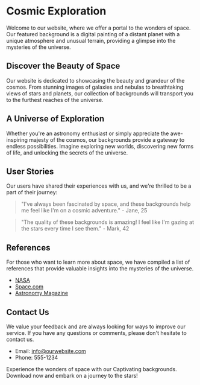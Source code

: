 <!--font:Barlow Condensed-->

# Cosmic Exploration

Welcome to our website, where we offer a portal to the wonders of space. Our featured background is a digital painting of a distant planet with a unique atmosphere and unusual terrain, providing a glimpse into the mysteries of the universe.

## Discover the Beauty of Space

Our website is dedicated to showcasing the beauty and grandeur of the cosmos. From stunning images of galaxies and nebulas to breathtaking views of stars and planets, our collection of backgrounds will transport you to the furthest reaches of the universe.

## A Universe of Exploration

Whether you're an astronomy enthusiast or simply appreciate the awe-inspiring majesty of the cosmos, our backgrounds provide a gateway to endless possibilities. Imagine exploring new worlds, discovering new forms of life, and unlocking the secrets of the universe.

## User Stories

Our users have shared their experiences with us, and we're thrilled to be a part of their journey:

> "I've always been fascinated by space, and these backgrounds help me feel like I'm on a cosmic adventure." - Jane, 25

> "The quality of these backgrounds is amazing! I feel like I'm gazing at the stars every time I see them." - Mark, 42

## References

For those who want to learn more about space, we have compiled a list of references that provide valuable insights into the mysteries of the universe.

-   [NASA](#nasa)
-   [Space.com](#spacecom)
-   [Astronomy Magazine](#astronomy-magazine)

## Contact Us

We value your feedback and are always looking for ways to improve our service. If you have any questions or comments, please don't hesitate to contact us.

-   Email: [info@ourwebsite.com](mailto:info@ourwebsite.com)
-   Phone: 555-1234

Experience the wonders of space with our Cap<wbr>ti<wbr>va<wbr>ting backgrounds. Download now and embark on a journey to the stars!

<!--

Write me content for website with wallpaper which alt text is:

"A digital painting of a distant planet, with a unique atmosphere and unusual terrain."

The name/title of the page should not be 1:1 copy of the alt text but rather a real content of the website which is using this wallpaper.

- Use markdown format
- Start with heading
- Heading should be short and concise
- The content should look like a real website
- The website should not be about the wallpaper, wallpaper is just a related background
- Heading should be contain work "wallpaper" or "background"
- Include real sections like references, contact, user stories, etc. use things relevant to the page purpose.
- Feel free to use structure like headings, bullets, numbering, blockquotes, paragraphs, horizontal lines, etc.
- You can use formatting like bold or _italic_
- You can include UTF-8 emojis
- Links should be only #hash anchors (and you can refer to the document itself)
- Do not include images


---


# Explore the Mysteries of Space with Our Otherworldly Wallpaper

Welcome to our website, where we bring you a collection of stunning wallpapers that will transport you to another world. Our featured wallpaper is a digital painting of a distant planet, with a unique atmosphere and unusual terrain.

## Discover the Wonders of the Universe

Our website is dedicated to providing you with high-quality wallpapers that showcase the beauty and mystery of space. Whether you're an astronomy enthusiast or simply appreciate the awe-inspiring grandeur of the cosmos, our collection has something for everyone.

## Browse Our Extensive Collection

We have curated an extensive collection of wallpapers that feature breathtaking images of galaxies, nebulas, stars, and planets. Each wallpaper is carefully selected for its quality and uniqueness, ensuring that you get the best possible experience.

## User Stories

Our users love our wallpapers and often share their experiences with us. Here are some of their stories:

> "I've always been fascinated by space, and these wallpapers help me feel like I'm exploring the universe from the comfort of my own home." - Jane, 25

> "The quality of these wallpapers is amazing! I feel like I'm looking through a telescope every time I see them." - Mark, 42

## References

For those who want to learn more about space, we have compiled a list of references that provide valuable insights into the mysteries of the universe.

- [NASA](#nasa)
- [Space.com](#spacecom)
- [Astronomy Magazine](#astronomy-magazine)

## Contact Us

If you have any questions or comments, please don't hesitate to contact us. We value your feedback and are always looking for ways to improve our service.

- Email: [info@ourwebsite.com](mailto:info@ourwebsite.com)
- Phone: 555-1234

Experience the wonders of space with our otherworldly wallpapers. Download now and take a journey to the stars!


---


Heading should not include word "wallpaper". The website should not be about the wallpaper itself, wallpaper is just a related background, rewrite whole content.


---


# Explore the Cosmos: A Universe of Possibilities

Welcome to our website, where we offer a portal to the wonders of space. Our featured background is a digital painting of a distant planet with a unique atmosphere and unusual terrain, providing a glimpse into the mysteries of the universe.

## Discover the Beauty of Space

Our website is dedicated to showcasing the beauty and grandeur of the cosmos. From stunning images of galaxies and nebulas to breathtaking views of stars and planets, our collection of backgrounds will transport you to the furthest reaches of the universe.

## A Universe of Exploration

Whether you're an astronomy enthusiast or simply appreciate the awe-inspiring majesty of the cosmos, our backgrounds provide a gateway to endless possibilities. Imagine exploring new worlds, discovering new forms of life, and unlocking the secrets of the universe.

## User Stories

Our users have shared their experiences with us, and we're thrilled to be a part of their journey:

> "I've always been fascinated by space, and these backgrounds help me feel like I'm on a cosmic adventure." - Jane, 25

> "The quality of these backgrounds is amazing! I feel like I'm gazing at the stars every time I see them." - Mark, 42

## References

For those who want to learn more about space, we have compiled a list of references that provide valuable insights into the mysteries of the universe.

- [NASA](#nasa)
- [Space.com](#spacecom)
- [Astronomy Magazine](#astronomy-magazine)

## Contact Us

We value your feedback and are always looking for ways to improve our service. If you have any questions or comments, please don't hesitate to contact us.

- Email: [info@ourwebsite.com](mailto:info@ourwebsite.com)
- Phone: 555-1234

Experience the wonders of space with our Cap<wbr>ti<wbr>va<wbr>ting backgrounds. Download now and embark on a journey to the stars!

-->
